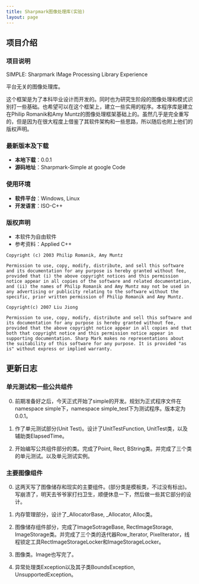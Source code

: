 ```yaml
---
title: Sharpmark图像处理库(实验)
layout: page
---
```

## 项目介绍
### 项目说明
SIMPLE: Sharpmark IMage Processing Library Experience

平台无关的图像处理库。

这个框架是为了本科毕业设计而开发的。同时也为研究生阶段的图像处理和模式识别打一些基础。也希望可以在这个框架上，建立一些实用的程序。本程序库是建立在Philip Romanik和Amy Muntz的图像处理框架基础上的。虽然几乎是完全重写的，但是因为在很大程度上借鉴了其软件架构和一些思路，所以随后也附上他们的版权声明。

### 最新版本及下载
- **本地下载**：0.0.1
- **源码地址**：Sharpmark-Simple at google Code

### 使用环境
- **软件平台**：Windows, Linux
- **开发语言**：ISO-C++

### 版权声明
- 本软件为自由软件
- 参考资料：Applied C++

```
Copyright (c) 2003 Philip Romanik, Amy Muntz

Permission to use, copy, modify, distribute, and sell this software and its documentation for any purpose is hereby granted without fee, provided that (i) the above copyright notices and this permission notice appear in all copies of the software and related documentation, and (ii) the names of Philip Romanik and Amy Muntz may not be used in any advertising or publicity relating to the software without the specific, prior written permission of Philip Romanik and Amy Muntz.

Copyright(c) 2007 Liu Jiong

Permission to use, copy, modify, distribute and sell this software and its documentation for any purpose is hereby granted without fee, provided that the above copyright notice appear in all copies and that both that copyright notice and this permission notice appear in supporting documentation. Sharp Mark makes no representations about the suitability of this software for any purpose. It is provided "as is" without express or implied warranty.
```

## 更新日志
### 单元测试和一些公共组件 
0. 前期准备好之后，今天正式开始了simple的开发。规划为正式程序文件在namespace simple下，namespace simple_test下为测试程序。版本定为0.0.1。

1. 作了单元测试部分(Unit Test)。设计了UnitTestFunction, UnitTest类，以及辅助类ElapsedTime。

2. 开始编写公共组件部分的类。完成了Point, Rect, BString类。并完成了三个类的单元测试。以及单元测试实例。

### 主要图像组件
0. 这两天写了图像储存和现实的主要组件。(部分类是模板类，不过没有标出)。写崩溃了，明天去爷爷家打扫卫生，顺便休息一下，然后做一些其它部分的设计。

1. 内存管理部分，设计了_AllocatorBase, _Allocator, Alloc类。

2. 图像储存组件部分，完成了ImageSotrageBase, RectImageStorage, ImageStorage类。并完成了三个类的迭代器Row_Iterator, PixelIterator，线程锁定工具RectImageStorageLocker和ImageStorageLocker。

3. 图像类。Image也写完了。

4. 异常处理类Exception以及其子类BoundsException, UnsupportedException。
